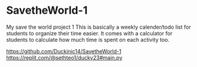 # SavetheWorld-1
My save the world project 1
This is basically a weekly calender/todo list for students to organize their time easier. It comes with a calculator for students to calculate how much time is spent on each activity too.


https://github.com/Duckinic14/SavetheWorld-1
https://replit.com/@sethteo1/ducky23#main.py
